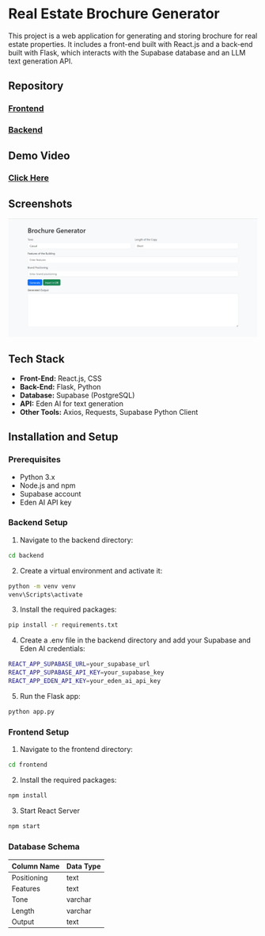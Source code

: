 # Real Estate Brochure Generator

This project is a web application for generating and storing brochure for real estate properties. It includes a front-end built with React.js and a back-end built with Flask, which interacts with the Supabase database and an LLM text generation API.

## Repository
### [Frontend](https://github.com/its-kumar-yash/brochure-frontend)
### [Backend](https://github.com/its-kumar-yash/brochure-backend)



## Demo Video
### [Click Here](https://drive.google.com/file/d/1kO7I_1n_b-eyOzPvOB-55Q3RzlUbk45O/view?usp=sharing)


## Screenshots
![alt text](image.png)

## Tech Stack
- **Front-End:** React.js, CSS
- **Back-End:** Flask, Python
- **Database:** Supabase (PostgreSQL)
- **API:** Eden AI for text generation
- **Other Tools:** Axios, Requests, Supabase Python Client

## Installation and Setup

### Prerequisites
- Python 3.x
- Node.js and npm
- Supabase account
- Eden AI API key


### Backend Setup
1. Navigate to the backend directory:
```sh
cd backend
```
2. Create a virtual environment and activate it:
```sh
python -m venv venv
venv\Scripts\activate
```
3. Install the required packages:
```sh
pip install -r requirements.txt
```
4. Create a .env file in the backend directory and add your Supabase and Eden AI credentials:
```sh
REACT_APP_SUPABASE_URL=your_supabase_url
REACT_APP_SUPABASE_API_KEY=your_supabase_key
REACT_APP_EDEN_API_KEY=your_eden_ai_api_key
```
5. Run the Flask app:
```sh
python app.py
```

### Frontend Setup
1. Navigate to the frontend directory:
```sh
cd frontend
```
2. Install the required packages:
```sh
npm install
```
3. Start React Server
```sh
npm start
```

### Database Schema
| Column Name | Data Type | 
| ----------- | --------- |
| Positioning | text      |
| Features    | text      |
| Tone        | varchar   |
| Length      | varchar   |
| Output      | text      |


